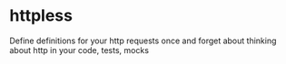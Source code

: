 # httpless

Define definitions for your http requests once and forget about thinking about http in your code, tests, mocks
